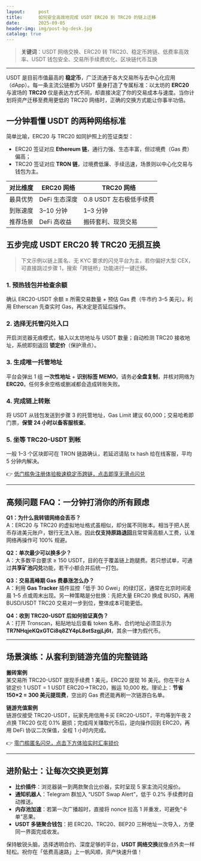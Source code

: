 ```yaml
---
layout:     post
title:      如何安全高效地完成 USDT ERC20 到 TRC20 的链上迁移
date:       2025-09-05
header-img: img/post-bg-desk.jpg
catalog: true
---
```


> **关键词**：USDT 网络交换、ERC20 转 TRC20、稳定币跨链、低费率高效率、USDT 钱包安全、交易所手续费优化、区块链代币互换

---

USDT 是目前市值最高的 **稳定币**，广泛流通于各大交易所与去中心化应用（dApp）。每一条主流公链都为 USDT 量身打造了专属标准：以太坊的 **ERC20** 与波场的 **TRC20** 仅是表达方式不同，却直接决定了你的交易成本与速度。当你计划将资产迁移至费用更低的 TRC20 网络时，正确的交换方式能让你事半功倍。

## **一分钟看懂 USDT 的两种网络标准**

简单比喻，ERC20 与 TRC20 如同护照上的签证类型：  
* ERC20 签证对应 **Ethereum 链**，通行力强、生态丰富，但过境费（Gas 费）偏高；  
* TRC20 签证对应 **TRON 链**，过境费低廉、手续迅速，场景则以中心化交易与钱包为主。

| 对比维度       | ERC20 网络     | TRC20 网络     |
| -------------- | -------------- | -------------- |
| 最具优势       | DeFi 生态深度  | 0.8 USDT 左右极低手续费 |
| 到账速度       | 3–10 分钟      | 1–3 分钟        |
| 推荐场景       | DeFi 高收益    | 搬砖套利、现货交易 |

## **五步完成 USDT ERC20 转 TRC20 无损互换**

> 下文示例以链上匿名、无 KYC 要求的闪兑平台为主，若你偏好大型 CEX，可直接跳过步骤 1，搜索「跨链桥」功能进行一键迁移。

### 1. 预热钱包并检查余额
确认 ERC20-USDT 余额 ≥ 所需交易数量 + 预估 Gas 费（牛市约 3–5 美元）。利用 Etherscan 先查实时 Gas，再决定是否延后操作。

### 2. 选择无托管闪兑入口
开启浏览器无痕模式，输入以太坊地址与 USDT 数量；自动检测 TRC20 接收地址，系统即刻返回 **锁定价**（保护滑点）。

### 3. 生成唯一托管地址
平台会弹出 1 组 **一次性地址** + **识别标签 MEMO**。请务必**全盘复制**，并核对网络为 **ERC20**。任何多余空格或删减都会造成转账失败。

### 4. 完成链上转账
将 USDT 从钱包发送到步骤 3 的托管地址，Gas Limit 建议 60,000；交易哈希即门票，**保管 24 小时以备客服核查**。

### 5. 坐等 TRC20-USDT 到帐
一般 1–3 个区块即可在 TRON 链路确认，若延迟请贴 tx hash 给在线客服，平均 5 分钟内解决。

👉 [低门槛免注册体验极速稳定币跨链，点击即享无滑点闪兑](https://okxdog.com/)

---

## **高频问题 FAQ：一分钟打消你的所有顾虑**

**Q1：为什么我转错网络会丢币？**  
A：ERC20 与 TRC20 的虚拟地址格式虽相似，却分属不同账本。相当于把人民币存进美元账户，银行无法入账。因此**仅支持原路退回**且常常需高额人工费，认准网络再操作可 100% 规避。

**Q2：单次最少可以换多少？**  
A：大多数平台要求 ≥ 150 USDT，目的在于覆盖链上跑腿费。若只想试单，可通过**共享矿池闪兑**功能，若干小额合并后统一打包。

**Q3：交易高峰期 Gas 费暴涨怎么办？**  
A：利用 **Gas Tracker** 插件监控「低于 30 Gwei」的绿灯区，通常在北京时间凌晨 1–5 点或周末出现。另一种策略是分批换：先把大量 ERC20 换成 BUSD，再用 BUSD/USDT TRC20 交易对一步到位，整体成本可能更低。

**Q4：收到 TRC20-USDT 后如何验证真伪？**  
A：打开 Tronscan，粘贴地址后查看 token 名称、合约地址必须显示为 **TR7NHqjeKQxGTCi8q8ZY4pL8otSzgjLj6t**，其余一律为假代币。

---

## **场景演练：从套利到链游充值的完整链路**

**搬砖案例**  
某交易所 TRC20-USDT 提现手续费 1 美元，ERC20 提现 16 美元。你在平台 A 锁定价 1 USDT = 1 USDT ERC20→TRC20，搬运 10,000 枚。理论上：**节省 150×2 = 300 美元提现费**，空出的 Gas 费还能再刷一次链游白名单。

**链游充值案例**  
链游仅接受 TRC20-USDT，玩家先用信用卡买 ERC20-USDT，平均等到午夜 2 点换 TRC20 仅花 0.1% 磨损；完成闯关赚取代币后，逆向操作回到 ERC20，再用 DeFi 协议二次保值，全程 1 小时内完成。

👉 [零门槛匿名闪兑，点击下方体验实时汇率锁价](https://okxdog.com/)

---

## **进阶贴士：让每次交换更划算**

- **比价插件**：浏览器装一到两款聚合比价器，实时呈现 5 家主流闪兑报价。  
- **通知机器人**：Telegram 群加入 “USDT Swap Alert”，低于 0.2% 手续费时自动推送。  
- **内存池加速**：若第一次广播超时，直接将 nonce 拉高 1 并重发，可避免“卡单”恶果。  
- **USDT 多链聚合钱包**：把 ERC20、TRC20、BEP20 三种地址一次导入，方便同一界面完成收发。  

保持敏锐头脑，选择透明合约、深度足够的平台，**USDT 网络交换**就像点外卖一样轻松。祝你在「低费高速路」上一帆风顺，资产快速升值！